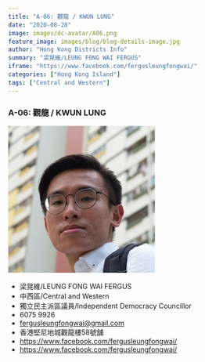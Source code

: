 ```yaml
---
title: "A-06: 觀龍 / KWUN LUNG"
date: "2020-08-20"
image: images/dc-avatar/A06.png
feature_image: images/blog/blog-details-image.jpg
author: "Hong Kong Districts Info"
summary: "梁晃維/LEUNG FONG WAI FERGUS"
iframe: "https://www.facebook.com/fergusleungfongwai/"
categories: ["Hong Kong Island"]
tags: ["Central and Western"]
---
```


### A-06: 觀龍 / KWUN LUNG  
![](/images/dc-avatar/A06.png)  

 - 梁晃維/LEUNG FONG WAI FERGUS  
 - 中西區/Central and Western  
 - 獨立民主派區議員/Independent Democracy Councillor  
 - 6075 9926  
 - fergusleungfongwai@gmail.com  
 - 香港堅尼地城觀龍樓58號舖  
 - https://www.facebook.com/fergusleungfongwai/  
 - https://www.facebook.com/fergusleungfongwai/
